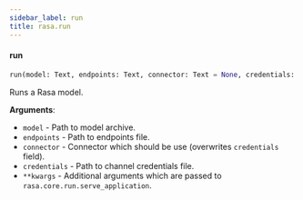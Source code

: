 ```yaml
---
sidebar_label: run
title: rasa.run
---
```


#### run

```python
run(model: Text, endpoints: Text, connector: Text = None, credentials: Text = None, **kwargs: Dict, ,)
```

Runs a Rasa model.

**Arguments**:

- `model` - Path to model archive.
- `endpoints` - Path to endpoints file.
- `connector` - Connector which should be use (overwrites `credentials`
  field).
- `credentials` - Path to channel credentials file.
- `**kwargs` - Additional arguments which are passed to
  `rasa.core.run.serve_application`.

